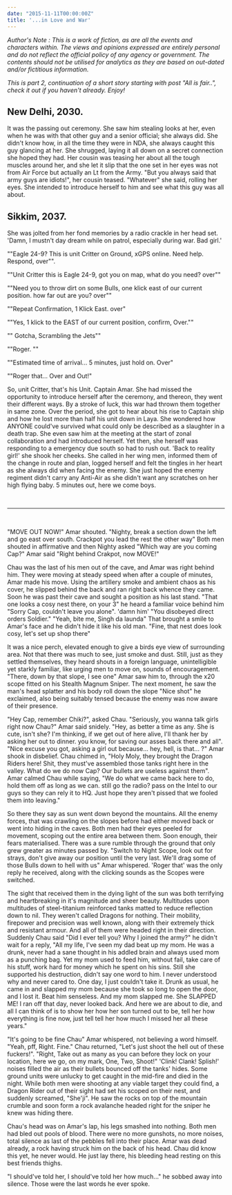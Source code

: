 ```yaml
---
date: "2015-11-11T00:00:00Z"
title: '...in Love and War'
---
```


_Author's Note : This is a work of fiction, as are all the events and characters within. The views and opinions expressed are entirely personal and do not reflect the official policy of any agency or government. The contents should not be utilised for analytics as they are based on out-dated and/or fictitious information._

_This is part 2, continuation of a short story starting with post  "All is fair..", check it out if you haven't already. Enjoy!_

## New Delhi, 2030.

It was the passing out ceremony. She saw him stealing looks at her, even when he was with that other guy and a senior official; she always did. She didn't know how, in all the time they were in NDA, she always caught this guy glancing at her. She shrugged, laying it all down on a secret connection she hoped they had. Her cousin was teasing her about all the tough muscles around her, and she let it slip that the one set in her eyes was not from Air Force but actually an Lt from the Army. "But you always said that army guys are idiots!", her cousin teased. "Whatever" she said, rolling her eyes. She intended to introduce herself to him and see what this guy was all about.

## Sikkim, 2037.

She was jolted from her fond memories by a radio crackle in her head set. 'Damn, I mustn't day dream while on patrol, especially during war. Bad girl.'

""Eagle 24-9? This is unit Critter on Ground, xGPS online. Need help. Respond, over"".

""Unit Critter this is Eagle 24-9, got you on map, what do you need? over""

""Need you to throw dirt on some Bulls, one klick east of our current position. how far out are you? over""

""Repeat Confirmation, 1 Klick East. over"

""Yes, 1 klick to the EAST of our current position, confirm, Over.""

"" Gotcha, Scrambling the Jets""

 ""Roger. ""

""Estimated time of arrival... 5 minutes, just hold on. Over"

""Roger that... Over and Out!"

So, unit Critter, that's his Unit. Captain Amar. She had missed the opportunity to introduce herself after the ceremony, and thereon, they went their different ways. By a stroke of luck, this war had thrown them together in same zone. Over the period, she got to hear about his rise to Captain ship and how he lost more than half his unit down in Laya. She wondered how ANYONE could've survived what could only be described as a slaughter in a death trap. She even saw him at the meeting at the start of zonal collaboration and had introduced herself. Yet then, she herself was responding to a emergency due south so had to rush out.  'Back to reality girl!' she shook her cheeks. She called in her wing men, informed them of the change in route and plan, logged herself and felt the tingles in her heart as she always did when facing the enemy. She just hoped the enemy regiment didn't carry any Anti-Air as she didn't want any scratches on her high flying baby. 5 minutes out, here we come boys.

&nbsp;
&nbsp;

---

&nbsp;
&nbsp;

"MOVE OUT NOW!" Amar shouted. "Nighty, break a section down the left and go east over south. Crackpot you lead the rest the other way" Both men shouted in affirmative and then Nighty asked "Which way are you coming Cap?" Amar said "Right behind Crakpot, now MOVE!"

Chau was the last of his men out of the cave, and Amar was right behind him. They were moving at steady speed when after a couple of minutes, Amar made his move. Using the artillery smoke and ambient chaos as his cover, he slipped behind the back and ran right back whence they came. Soon he was past their cave and sought a position as his last stand. "That one looks a cosy nest there, on your 3" he heard a familiar voice behind him "Sorry Cap, couldn't leave you alone". 'damn him' "You disobeyed direct orders Soldier." "Yeah, bite me, Singh da launda" That brought a smile to Amar's face and he didn't hide it like his old man. "Fine, that nest does look cosy, let's set up shop there"

It was a nice perch, elevated enough to give a birds eye view of surrounding area. Not that there was much to see, just smoke and dust. Still, just as they settled themselves, they heard shouts in a foreign language, unintelligible yet starkly familiar, like urging men to move on, sounds of encouragement. "There, down by that slope, I see one" Amar saw him to, through the x20 scope fitted on his Stealth Magnum Sniper. The next moment, he saw the man's head splatter and his body roll down the slope "Nice shot" he exclaimed, also being suitably tensed because the enemy was now aware of their presence.

"Hey Cap, remember Chiki?", asked Chau. "Seriously, you wanna talk girls right now Chau?" Amar said snidely. "Hey, as better a time as any. She is cute, isn't she? I'm thinking, if we get out of here alive, I'll thank her by asking her out to dinner. you know, for saving our asses back there and all". "Nice excuse you got, asking a girl out because... hey, hell, is that... ?" Amar shook in disbelief. Chau chimed in,  "Holy Moly, they brought the Dragon Riders here! Shit, they must've assembled those tanks right here in the valley. What do we do now Cap? Our bullets are useless against them". Amar calmed Chau while saying, "We do what we came back here to do, hold them off as long as we can. still go the radio? pass on the Intel to our guys so they can rely it to HQ. Just hope they aren't pissed that we fooled them into leaving."

So there they say as sun went down beyond the mountains. All the enemy forces, that was crawling on the slopes before had either moved back or went into hiding in the caves. Both men had their eyes peeled for movement, scoping out the entire area between them. Soon enough, their fears materialised. There was a sure rumble through the ground that only grew greater as minutes passed by. "Switch to Night Scope, look out for strays, don't give away our position until the very last. We'll drag some of those Bulls down to hell with us" Amar whispered. 'Roger that' was the only reply he received, along with the clicking sounds as the Scopes were switched.

The sight that received them in the dying light of the sun was both terrifying and heartbreaking in it's magnitude and sheer beauty. Multitudes upon multitudes of steel-titanium reinforced tanks matted to reduce reflection down to nil. They weren't called Dragons for nothing. Their mobility, firepower and precision was well known, along with their extremely thick and resistant armour. And all of them were headed right in their direction. Suddenly Chau said "Did I ever tell you? Why I joined the army?" he didn't wait for a reply, "All my life, I've seen my dad beat up my mom. He was a drunk, never had a sane thought in his addled brain and always used mom as a punching bag. Yet my mom used to feed him, without fail, take care of his stuff, work hard for money which he spent on his sins. Still she supported his destruction, didn't say one word to him. I never understood why and never cared to. One day, I just couldn't take it. Drunk as usual, he came in and slapped my mom because she took so long to open the door, and I lost it. Beat him senseless. And my mom slapped me. She SLAPPED ME! I ran off that day, never looked back. And here we are about to die, and all I can think of is to show her how her son turned out to be, tell her how everything is fine now, just tell tell her how much I missed her all these years."

"It's going to be fine Chau" Amar whispered, not believing a word himself. "Yeah, pff, Right. Fine." Chau returned, "Let's just shoot the hell out of these fuckers!". "Right, Take out as many as you can before they lock on your location, here we go, on my mark, One, Two, Shoot!" 'Clink! Clank! Splish!' noises filled the air as their bullets bounced off the tanks' hides. Some ground units were unlucky to get caught in the mid-fire and died in the night. While both men were shooting at any viable target they could find, a Dragon Rider out of their sight had set his scoped on their nest, and suddenly screamed, "She'ji". He saw the rocks on top of the mountain crumble and soon form a rock avalanche headed right for the sniper he knew was hiding there.

Chau's head was on Amar's lap, his legs smashed into nothing. Both men had bled out pools of blood. There were no more gunshots, no more noises, total silence as last of the pebbles fell into their place. Amar was dead already, a rock having struck him on the back of his head. Chau did know this yet, he never would. He just lay there, his bleeding head resting on this best friends thighs.

 "I should've told her, I should've told her how much..." he sobbed away into silence. Those were the last words he ever spoke.
